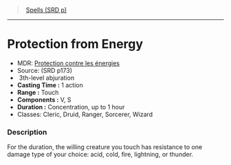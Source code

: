 ﻿---
!SpellItem
Name: Protection from Energy
AltName: '[Protection contre les énergies](hd_spells_protection_contre_les_energies.md)'
Type: abjuration
Level: 3
CastingTime: 1 action
Range: Touch
Components: V, S
Duration: Concentration, up to 1 hour
Classes: Cleric, Druid, Ranger, Sorcerer, Wizard
Family: SpellVO
Source: (SRD p173)
Id: spells_vo.md#protection-from-energy
ParentLink: spells_vo.md#spells-srd-p
ParentName: Spells (SRD p)
NameLevel: 1
Attributes:
  Name: Protection from Energy
  Markdown: >+
    # <!--Name-->Protection from Energy<!--/Name-->


    - MDR: <!--AltName-->[Protection contre les énergies](hd_spells_protection_contre_les_energies.md)<!--/AltName-->

    - Source: <!--Source-->(SRD p173)<!--/Source-->

    -  <!--Level-->3<!--/Level-->th-level <!--Type-->abjuration<!--/Type-->

    - **Casting Time :** <!--CastingTime-->1 action<!--/CastingTime-->

    - **Range :** <!--Range-->Touch<!--/Range-->

    - **Components :** <!--Components-->V, S<!--/Components-->

    - **Duration :** <!--Duration-->Concentration, up to 1 hour<!--/Duration-->

    - Classes: <!--Classes-->Cleric, Druid, Ranger, Sorcerer, Wizard<!--/Classes-->


    ### Description


    For the duration, the willing creature you touch has resistance to one damage type of your choice: acid, cold, fire, lightning, or thunder.

  AltName: '[Protection contre les énergies](hd_spells_protection_contre_les_energies.md)'
  Source: (SRD p173)
  Level: 3
  Type: abjuration
  CastingTime: 1 action
  Range: Touch
  Components: V, S
  Duration: Concentration, up to 1 hour
  Classes: Cleric, Druid, Ranger, Sorcerer, Wizard
AttributesDictionary: >+
  Name: Protection from Energy

  Markdown: >+

    # <!--Name-->Protection from Energy<!--/Name-->





    - MDR: <!--AltName-->[Protection contre les énergies](hd_spells_protection_contre_les_energies.md)<!--/AltName-->



    - Source: <!--Source-->(SRD p173)<!--/Source-->



    -  <!--Level-->3<!--/Level-->th-level <!--Type-->abjuration<!--/Type-->



    - **Casting Time :** <!--CastingTime-->1 action<!--/CastingTime-->



    - **Range :** <!--Range-->Touch<!--/Range-->



    - **Components :** <!--Components-->V, S<!--/Components-->



    - **Duration :** <!--Duration-->Concentration, up to 1 hour<!--/Duration-->



    - Classes: <!--Classes-->Cleric, Druid, Ranger, Sorcerer, Wizard<!--/Classes-->





    ### Description





    For the duration, the willing creature you touch has resistance to one damage type of your choice: acid, cold, fire, lightning, or thunder.



  AltName: '[Protection contre les énergies](hd_spells_protection_contre_les_energies.md)'

  Source: (SRD p173)

  Level: 3

  Type: abjuration

  CastingTime: 1 action

  Range: Touch

  Components: V, S

  Duration: Concentration, up to 1 hour

  Classes: Cleric, Druid, Ranger, Sorcerer, Wizard

---
> [Spells (SRD p)](srd_spells.md)

---

# Protection from Energy

- MDR: [Protection contre les énergies](hd_spells_protection_contre_les_energies.md)
- Source: (SRD p173)
-  3th-level abjuration
- **Casting Time :** 1 action
- **Range :** Touch
- **Components :** V, S
- **Duration :** Concentration, up to 1 hour
- Classes: Cleric, Druid, Ranger, Sorcerer, Wizard

### Description

For the duration, the willing creature you touch has resistance to one damage type of your choice: acid, cold, fire, lightning, or thunder.

